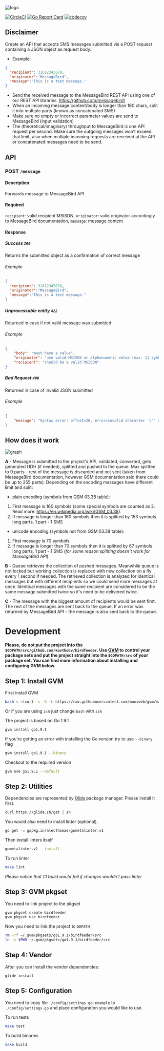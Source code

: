 ![logo](https://github.com/kostkobv/birdfeeder/blob/master/docs/logo.png)

[![CircleCI](https://circleci.com/gh/kostkobv/birdfeeder.svg?style=svg)](https://circleci.com/gh/kostkobv/birdfeeder)
[![Go Report Card](https://goreportcard.com/badge/github.com/kostkobv/birdfeeder)](https://goreportcard.com/report/github.com/kostkobv/birdfeeder)
[![codecov](https://codecov.io/gh/kostkobv/birdfeeder/branch/master/graph/badge.svg)](https://codecov.io/gh/kostkobv/birdfeeder)

## Disclaimer
Create an API that accepts SMS messages submitted via a POST request containing a JSON object as request body.
- Example: 
```json
{ 
  "recipient": 31612345678,
  "originator":"MessageBird",
  "message":"This is a test message."
}
```

- Send the received message to the MessageBird REST API using one of our REST API libraries: https://github.com/messagebird/
- When an incoming message content/body is longer than 160 chars, split it into multiple parts (known as concatenated SMS)
- Make sure no empty or incorrect parameter values are send to MessageBird (input validation)
- The (theoretical/imaginary) throughput to MessageBird is one API request per second. Make sure the outgoing messages won’t exceed that limit, also when multiple incoming requests are received at the API or concatenated messages need to be send.

## API
### POST `/message`

#### Description
Forwards message to MessageBird API

#### Required
`recipient`: valid recipient MSISDN,
`originator`: valid originator accordingly to MessageBird documentation,
`message`: message content

#### Response
##### Success `200`
Returns the submitted object as a confirmation of correct message

###### Example
```JSON
{ 
  "recipient": 31612345678,
  "originator":"MessageBird",
  "message":"This is a test message."
}
```

##### Unprocessable entity `422`
Returned in case if not valid message was submitted

###### Example
```JSON
{
    "body": "must have a value",
    "originator": "use valid MSISDN or alphanumeric value (max. 11 symbols long)",
    "recipient": "should be a valid MSISDN"
}
```

##### Bad Request `400`
Returned in case of invalid JSON submitted

###### Example
```JSON
{
    "message": "Syntax error: offset=20, error=invalid character '\"' after object key:value pair"
}
```

## How does it work
![graph](https://github.com/kostkobv/birdfeeder/blob/master/docs/graph.png)

**A** - Message is submitted to the project's API, validated, converted, gets generated UDH (if needed), splitted and pushed to the queue. Max splitted to 9 parts - rest of the message is discarded and not sent (taken from MessageBird documentation, however GSM documentation said there could be up to 255 parts). Depending on the encoding messages have different limit and split:
- plain encoding (symbols from GSM 03.38 table):
1. First message is 160 symbols (some special symbols are counted as 2. Read more: https://en.wikipedia.org/wiki/GSM_03.38).
2. If message is longer than 160 symbols then it is splitted by 153 symbols long parts. 1 part - 1 SMS

- unicode encoding (symbols not from GSM 03.38 table):
1. First message is 70 symbols
2. If message is longer than 70 symbols then it is splitted by 67 symbols long parts. 1 part - 1 SMS (_for some reason splitting doesn't work for MessageBird API_)

**B** - Queue retrieves the collection of pushed messages. Meanwhile queue is not locked but working collection is replaced with new collection on a fly every 1 second if needed. The retrieved collection is analyzed for identical messages but with different recipients so we could send more messages at once. Identical messages with the same recipient are considered to be the same message submitted twice so it's need to be delivered twice.

**C** - The message with the biggest amount of recipients would be sent first. The rest of the messages are sent back to the queue. If an error was returned by MessageBird API - the message is also sent back to the queue.

# Development

**Please, do not put the project into the `$GOPATH/src/github.com/kostkobv/birdfeeder`. Use [GVM](https://github.com/moovweb/gvm) to control your package sets and put the project straight into the `$GOPATH/src` of your package set.
You can find more information about installing and configuring GVM below.**

## Step 1: Install GVM
First install GVM
```bash
bash < <(curl -s -S -L https://raw.githubusercontent.com/moovweb/gvm/master/binscripts/gvm-installer)
```
Or if you are using `zsh` just change `bash` with `zsh`

The project is based on Go 1.9.1
```bash
gvm install go1.9.1
```

If you're getting an error with installing the Go version try to use `--binary` flag
```bash
gvm install go1.9.1 --binary
```

Checkout to the required version
```bash
gvm use go1.9.1 --default
```

## Step 2: Utilities
Dependencies are represented by [Glide](https://github.com/Masterminds/glide) package manager. Please install it first.
```bash
curl https://glide.sh/get | sh
```
 
You would also need to install linter (optional).
```bash
go get -u gopkg.in/alecthomas/gometalinter.v1
```

Then install linters itself
```bash
gometalinter.v1 --install
```

To run linter
```bash
make lint
```

_Please notice that CI build would fail if changes wouldn't pass linter_

## Step 3: GVM pkgset
You need to link project to the pkgset
```bash
gvm pkgset create birdfeeder
gvm pkgset use birdfeeder
```

Now you need to link the project to `GOPATH`
```bash
rm -rf ~/.gvm/pkgsets/go1.9.1/birdfeeder/src
ln -s $PWD ~/.gvm/pkgsets/go1.9.1/birdfeeder/src
```

## Step 4: Vendor 

After you can install the vendor dependencies:
```
glide install
```

## Step 5: Configuration
You need to copy file `./config/settings.go.example` to `./config/settings.go` and place configuration you would like to use.

To run tests
```bash
make test
```

To build binaries
```bash
make build
```